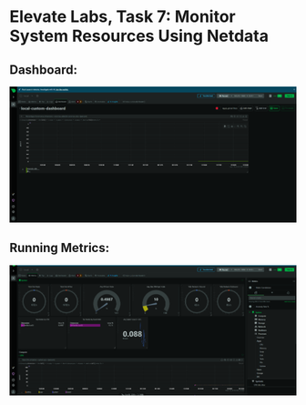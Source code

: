 # Elevate Labs, Task 7: Monitor System Resources Using Netdata

## Dashboard:
![Dashboard](Screenshot%202025-10-02%20101923.png) 

## Running Metrics:
![Metrics](Screenshot%202025-10-02%20101946.png) 
